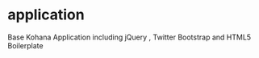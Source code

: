 application
===========

Base Kohana Application including jQuery , Twitter Bootstrap and HTML5 Boilerplate 